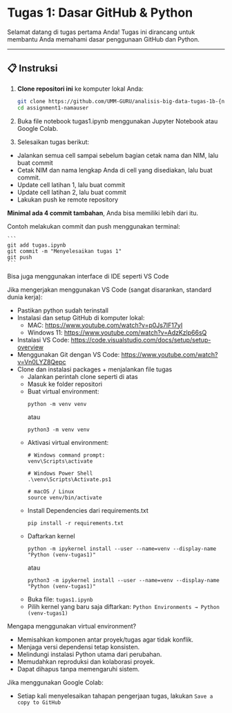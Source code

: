 # Tugas 1: Dasar GitHub & Python

Selamat datang di tugas pertama Anda! Tugas ini dirancang untuk membantu Anda memahami dasar penggunaan GitHub dan Python.

---

## 📋 Instruksi

1. **Clone repositori ini** ke komputer lokal Anda:
   ```bash
   git clone https://github.com/UMM-GURU/analisis-big-data-tugas-1b-{namauser}.git
   cd assignment1-namauser

2. Buka file notebook tugas1.ipynb menggunakan Jupyter Notebook atau Google Colab.

3. Selesaikan tugas berikut:
  - Jalankan semua cell sampai sebelum bagian cetak nama dan NIM, lalu buat commit
  - Cetak NIM dan nama lengkap Anda di cell yang disediakan, lalu buat commit.
  - Update cell latihan 1, lalu buat commit
  - Update cell latihan 2, lalu buat commit
  - Lakukan push ke remote repository

**Minimal ada 4 commit tambahan**, Anda bisa memiliki lebih dari itu.

Contoh melakukan commit dan push menggunakan terminal:

    ```
    git add tugas.ipynb
    git commit -m "Menyelesaikan tugas 1"
    git push
    ```

Bisa juga menggunakan interface di IDE seperti VS Code

Jika mengerjakan menggunakan VS Code (sangat disarankan, standard dunia kerja):
- Pastikan python sudah terinstall
- Instalasi dan setup GitHub di komputer lokal:
  - MAC: https://www.youtube.com/watch?v=p0Js7IF17yI
  - Windows 11: https://www.youtube.com/watch?v=AdzKzlp66sQ
- Instalasi VS Code: https://code.visualstudio.com/docs/setup/setup-overview
- Menggunakan Git dengan VS Code: https://www.youtube.com/watch?v=Vn0LYZ8Qepc
- Clone dan instalasi packages + menjalankan file tugas
   - Jalankan perintah clone seperti di atas
   - Masuk ke folder repositori
   - Buat virtual environment:
      ```
      python -m venv venv
      ```
      atau
      ```
      python3 -m venv venv
      ```
   - Aktivasi virtual environment:
      ```
      # Windows command prompt:
      venv\Scripts\activate

      # Windows Power Shell
      .\venv\Scripts\Activate.ps1

      # macOS / Linux
      source venv/bin/activate
      ```
   - Install Dependencies dari requirements.txt
     ```
     pip install -r requirements.txt
     ```
   - Daftarkan kernel
     ```
     python -m ipykernel install --user --name=venv --display-name "Python (venv-tugas1)"
     ```
     atau
     ```
     python3 -m ipykernel install --user --name=venv --display-name "Python (venv-tugas1)"
     ```
   - Buka file: `tugas1.ipynb`
   - Pilih kernel yang baru saja diftarkan: `Python Environments → Python (venv-tugas1)`

Mengapa menggunakan virtual environment?
- Memisahkan komponen antar proyek/tugas agar tidak konflik.
- Menjaga versi dependensi tetap konsisten.
- Melindungi instalasi Python utama dari perubahan.
- Memudahkan reproduksi dan kolaborasi proyek.
- Dapat dihapus tanpa memengaruhi sistem.

Jika menggunakan Google Colab:
- Setiap kali menyelesaikan tahapan pengerjaan tugas, lakukan `Save a copy to GitHub`
